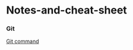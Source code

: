 # Notes-and-cheat-sheet

### Git
[Git command](https://github.com/alexburakov/Notes-and-cheat-sheet/blob/main/Git-command.md)
